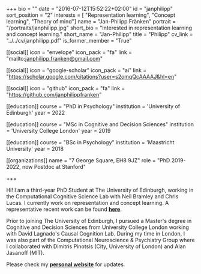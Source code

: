 +++
bio = ""
date = "2016-07-12T15:52:22+02:00"
id = "janphilipp"
sort_position = "2"
interests = [ "Representation learning", "Concept learning", "Theory of mind"]
name = "Jan-Philipp Fränken"
portrait = "/portraits/janphilipp.jpg"
short_bio = "Interested in representation learning and concept learning."
short_name = "Jan-Philipp"
title = "Philipp"
cv_link = "../../cv/janphilipp.pdf"
is_former_member = "True"

[[social]]
    icon = "envelope"
    icon_pack = "fa"
    link = "mailto:janphilipp.franken@gmail.com"

[[social]]
    icon = "google-scholar"
    icon_pack = "ai"
    link = "https://scholar.google.com/citations?user=s2omqQcAAAAJ&hl=en"

[[social]]
    icon = "github"
    icon_pack = "fa"
    link = "https://github.com/janphilippfranken"


[[education]]
 course = "PhD in Psychology"
 institution = 'University of Edinburgh'
 year = 2022

 [[education]]
  course = "MSc in Cognitive and Decision Sciences"
  institution = 'University College London'
  year = 2019

 [[education]]
  course = "BSc in Psychology"
  institution = 'Maastricht University'
  year = 2018

[[organizations]]
    name = "7 George Square, EH8 9JZ"
    role = "PhD 2019-2022, now Postdoc at Stanford"

+++


<!--  I am a PhD student in Neil Bramley's Computational Cognitive Science Lab at the University of Edinburgh. -->

Hi! I am a third-year PhD Student at The University of Edinburgh, working in the Computational Cognitive Science Lab with Neil Bramley and Chris Lucas. I currently work on representation and concept learning. A representative recent work can be found [**here**](https://www.sciencedirect.com/science/article/pii/S0010028522000421).

Prior to joining The University of Edinburgh, I pursued a Master's degree in Cognitive and Decision Sciences from University College London working with David Lagnado's Causal Cognition Lab. During my time in London, I was also part of the Computational Neuroscience & Psychiatry Group where I collaborated with Dimitris Pinotsis (City, University of London) and Alan Jasanoff (MIT).


Please check my [**personal website**](https://janphilippfranken.github.io/) for updates.

<!-- You can write $\LaTeX$ and *Markdown* here. -->
